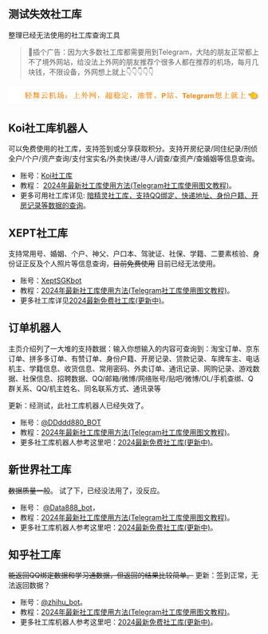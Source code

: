 ## 测试失效社工库

整理已经无法使用的社工库查询工具


>🔔插个广告：因为大多数社工库都需要用到Telegram，大陆的朋友正常都上不了境外网站，给没法上外网的朋友推荐个很多人都在推荐的机场，每月几块钱，不限设备，外网想上就上👇👇👇👇👇

<a href="https://idouyin.io/34" target="_blank"><img src="pic/1015d9c5b28424ee58713.png" alt="社工库专用机场" border="0"></a>


## Koi社工库机器人

可以免费使用的社工库，支持签到或分享获取积分。支持开房纪录/同住纪录/刑侦全户/个户/资产查询/支付宝实名/外卖快递/寻人/调查/查资产/查婚姻等信息查询。

* 账号：<a href="https://www.shegongku.top/282.html" target="_blank">Koi社工库</a>
* 教程： <a href="https://www.shegongku.top/179.html" target="_blank" >2024年最新社工库使用方法(Telegram社工库使用图文教程)</a>。
* 更多可用社工库详见: <a href="https://www.shegongku.top/21.html" target="_blank" >暗精灵社工库，支持QQ绑定、快递地址、身份户籍、开房记录等数据的查询</a>。



## XEPT社工库

支持常用号、婚姻、个户、神父、户口本、驾驶证、社保、学籍、二要素核验、身份证正反及个人照片等信息查询，~~目前免费使用~~ 目前已经无法使用。

* 账号：<a href="https://www.shegongku.top/79.html" target="_blank">XeptSGKbot</a>
* 教程：<a href="https://www.shegongku.top/179.html" target="_blank" >2024年最新社工库使用方法(Telegram社工库使用图文教程)</a>。
* 更多社工库详见<a href="https://www.shegongku.top/21.html" target="_blank" >2024最新免费社工库(更新中)</a>。

## 订单机器人

主页介绍列了一大堆的支持数据：输入你想输入的内容可查询到：淘宝订单、京东订单、拼多多订单、有赞订单、身份户籍、开房记录、贷款记录、车牌车主、电话机主、学籍信息、收货信息、常用密码、外卖订单、通讯记录、网购记录、游戏数据、社保信息、招聘数据、QQ/邮箱/微博/网络账号/贴吧/微博/OL/手机查绑、Q群关系、QQ/机主姓名、同名联系方式、通讯录等

更新：经测试，此社工库机器人已经失效了。

* 账号：<a href="https://www.shegongku.top/1.html" target="_blank">@DDddd880_BOT</a>
* 教程：<a href="https://www.shegongku.top/179.html" target="_blank" >2024年最新社工库使用方法(Telegram社工库使用图文教程)</a>。
* 更多社工库机器人参考这里吧：<a href="https://www.shegongku.top/21.html" target="_blank" >2024最新免费社工库(更新中)</a>。

## 新世界社工库

~~数据质量一般~~。 试了下，已经没法用了，没反应。

* 账号： <a href="https://www.shegongku.top/1.html" target="_blank">@Data888_bot</a>，
* 教程：<a href="https://www.shegongku.top/179.html" target="_blank" >2024年最新社工库使用方法(Telegram社工库使用图文教程)</a>。
* 更多社工库机器人参考这里吧：<a href="https://www.shegongku.top/21.html" target="_blank" >2024最新免费社工库(更新中)</a>。



## 知乎社工库

~~能返回QQ绑定数据和学习通数据，但返回的结果比较简单。~~  更新：签到正常，无法返回数据？

* 账号：<a href="https://www.shegongku.top/27.html" target="_blank">@zhihu_bot</a>。
* 教程：<a href="https://www.shegongku.top/179.html" target="_blank" >2024年最新社工库使用方法(Telegram社工库使用图文教程)</a>。
* 更多社工库机器人参考这里吧：<a href="https://www.shegongku.top/21.html" target="_blank" >2024最新免费社工库(更新中)</a>。
